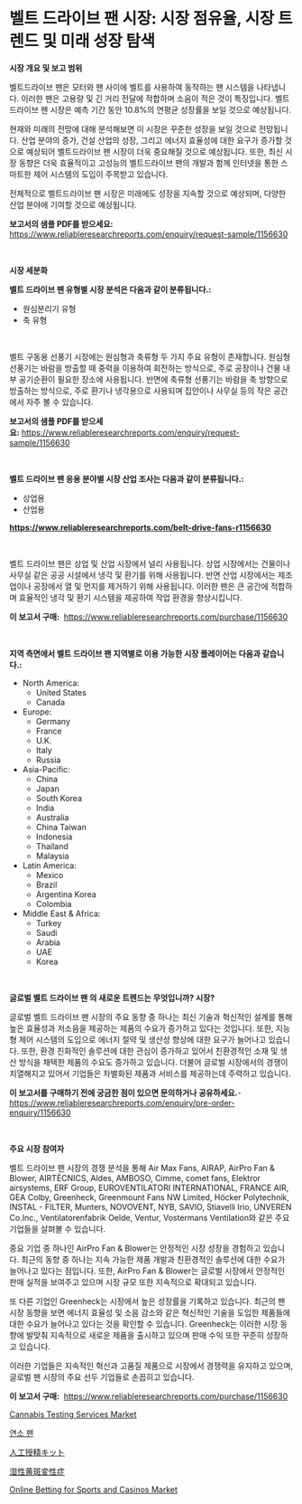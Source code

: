 <p><h1>벨트 드라이브 팬 시장: 시장 점유율, 시장 트렌드 및 미래 성장 탐색</h1></p><p><strong>시장 개요 및 보고 범위</strong></p>
<p><p>벨트드라이브 팬은 모터와 팬 사이에 벨트를 사용하여 동작하는 팬 시스템을 나타냅니다. 이러한 팬은 고용량 및 긴 거리 전달에 적합하며 소음이 적은 것이 특징입니다. 벨트드라이브 팬 시장은 예측 기간 동안 10.8%의 연평균 성장률을 보일 것으로 예상됩니다.</p><p>현재와 미래의 전망에 대해 분석해보면 이 시장은 꾸준한 성장을 보일 것으로 전망됩니다. 산업 분야의 증가, 건설 산업의 성장, 그리고 에너지 효율성에 대한 요구가 증가할 것으로 예상되어 벨트드라이브 팬 시장이 더욱 중요해질 것으로 예상됩니다. 또한, 최신 시장 동향은 더욱 효율적이고 고성능의 벨트드라이브 팬의 개발과 함께 인터넷을 통한 스마트한 제어 시스템의 도입이 주목받고 있습니다.</p><p>전체적으로 벨트드라이브 팬 시장은 미래에도 성장을 지속할 것으로 예상되며, 다양한 산업 분야에 기여할 것으로 예상됩니다.</p></p>
<p><strong>보고서의 샘플 PDF를 받으세요:</strong> <a href="https://www.reliableresearchreports.com/enquiry/request-sample/1156630">https://www.reliableresearchreports.com/enquiry/request-sample/1156630</a></p>
<p>&nbsp;</p>
<p><strong>시장 세분화</strong></p>
<p><strong>벨트 드라이브 팬 유형별 시장 분석은 다음과 같이 분류됩니다.:</strong></p>
<p><ul><li>원심분리기 유형</li><li>축 유형</li></ul></p>
<p>&nbsp;</p>
<p><p>벨트 구동용 선풍기 시장에는 원심형과 축류형 두 가지 주요 유형이 존재합니다. 원심형 선풍기는 바람을 방출할 때 중력을 이용하여 회전하는 방식으로, 주로 공장이나 건물 내부 공기순환이 필요한 장소에 사용됩니다. 반면에 축류형 선풍기는 바람을 축 방향으로 방출하는 방식으로, 주로 환기나 냉각용으로 사용되며 집안이나 사무실 등의 작은 공간에서 자주 볼 수 있습니다.</p></p>
<p><strong>보고서의 샘플 PDF를 받으세요:</strong>&nbsp;<a href="https://www.reliableresearchreports.com/enquiry/request-sample/1156630">https://www.reliableresearchreports.com/enquiry/request-sample/1156630</a></p>
<p>&nbsp;</p>
<p><strong> 벨트 드라이브 팬 응용 분야별 시장 산업 조사는 다음과 같이 분류됩니다.:</strong></p>
<p><ul><li>상업용</li><li>산업용</li></ul></p>
<p><strong><a href="https://www.reliableresearchreports.com/belt-drive-fans-r1156630">https://www.reliableresearchreports.com/belt-drive-fans-r1156630</a></strong></p>
<p>&nbsp;</p>
<p><p>벨트 드라이브 팬은 상업 및 산업 시장에서 널리 사용됩니다. 상업 시장에서는 건물이나 사무실 같은 공공 시설에서 냉각 및 환기를 위해 사용됩니다. 반면 산업 시장에서는 제조업이나 공장에서 열 및 먼지를 제거하기 위해 사용됩니다. 이러한 팬은 큰 공간에 적합하며 효율적인 냉각 및 환기 시스템을 제공하여 작업 환경을 향상시킵니다.</p></p>
<p><strong>이 보고서 구매:</strong>&nbsp; <a href="https://www.reliableresearchreports.com/purchase/1156630">https://www.reliableresearchreports.com/purchase/1156630</a></p>
<p>&nbsp;</p>
<p><strong>지역 측면에서 벨트 드라이브 팬 지역별로 이용 가능한 시장 플레이어는 다음과 같습니다.:</strong></p>
<p><ul>
    <li>
        North America:
        <ul>
            <li>United States</li>
            <li>Canada</li>
        </ul>
    </li>
    <li>
        Europe:
        <ul>
            <li>Germany</li>
            <li>France</li>
            <li>U.K.</li>
            <li>Italy</li>
            <li>Russia</li>
        </ul>
    </li>
    <li>
        Asia-Pacific:
        <ul>
            <li>China</li>
            <li>Japan</li>
            <li>South Korea</li>
            <li>India</li>
            <li>Australia</li>
            <li>China Taiwan</li>
            <li>Indonesia</li>
            <li>Thailand</li>
            <li>Malaysia</li>
        </ul>
    </li>
    <li>
        Latin America:
        <ul>
            <li>Mexico</li>
            <li>Brazil</li>
            <li>Argentina Korea</li>
            <li>Colombia</li>
        </ul>
    </li>
    <li>
        Middle East & Africa:
        <ul>
            <li>Turkey</li>
            <li>Saudi</li>
            <li>Arabia</li>
            <li>UAE</li>
            <li>Korea</li>
        </ul>
    </li>
    </ul></p>
<p>&nbsp;</p>
<p><strong>글로벌 벨트 드라이브 팬 의 새로운 트렌드는 무엇입니까? 시장?</strong></p>
<p><p>글로벌 벨트 드라이브 팬 시장의 주요 동향 중 하나는 최신 기술과 혁신적인 설계를 통해 높은 효율성과 저소음을 제공하는 제품의 수요가 증가하고 있다는 것입니다. 또한, 지능형 제어 시스템의 도입으로 에너지 절약 및 생산성 향상에 대한 요구가 늘어나고 있습니다. 또한, 환경 친화적인 솔루션에 대한 관심이 증가하고 있어서 친환경적인 소재 및 생산 방식을 채택한 제품의 수요도 증가하고 있습니다. 더불어 글로벌 시장에서의 경쟁이 치열해지고 있어서 기업들은 차별화된 제품과 서비스를 제공하는데 주력하고 있습니다.</p></p>
<p><strong>이 보고서를 구매하기 전에 궁금한 점이 있으면 문의하거나 공유하세요.</strong>- <a href="https://www.reliableresearchreports.com/enquiry/pre-order-enquiry/1156630">https://www.reliableresearchreports.com/enquiry/pre-order-enquiry/1156630</a></p>
<p>&nbsp;</p>
<p><strong>주요 시장 참여자</strong></p>
<p><p>벨트 드라이브 팬 시장의 경쟁 분석을 통해 Air Max Fans, AIRAP, AirPro Fan & Blower, AIRTÈCNICS, Aldes, AMBOSO, Cimme, comet fans, Elektror airsystems, ERF Group, EUROVENTILATORI INTERNATIONAL, FRANCE AIR, GEA Colby, Greenheck, Greenmount Fans NW Limited, Höcker Polytechnik, INSTAL - FILTER, Munters, NOVOVENT, NYB, SAVIO, Stiavelli Irio, UNVEREN Co.Inc., Ventilatorenfabrik Oelde, Ventur, Vostermans Ventilation와 같은 주요 기업들을 살펴볼 수 있습니다. </p><p>중요 기업 중 하나인 AirPro Fan & Blower는 안정적인 시장 성장을 경험하고 있습니다. 최근의 동향 중 하나는 지속 가능한 제품 개발과 친환경적인 솔루션에 대한 수요가 늘어나고 있다는 점입니다. 또한, AirPro Fan & Blower는 글로벌 시장에서 안정적인 판매 실적을 보여주고 있으며 시장 규모 또한 지속적으로 확대되고 있습니다.</p><p>또 다른 기업인 Greenheck는 시장에서 높은 성장률을 기록하고 있습니다. 최근의 팬 시장 동향을 보면 에너지 효율성 및 소음 감소와 같은 혁신적인 기술을 도입한 제품들에 대한 수요가 늘어나고 있다는 것을 확인할 수 있습니다. Greenheck는 이러한 시장 동향에 발맞춰 지속적으로 새로운 제품을 출시하고 있으며 판매 수익 또한 꾸준히 성장하고 있습니다.</p><p>이러한 기업들은 지속적인 혁신과 고품질 제품으로 시장에서 경쟁력을 유지하고 있으며, 글로벌 팬 시장의 주요 선두 기업들로 손꼽히고 있습니다.</p></p>
<p><strong>이 보고서 구매:</strong>&nbsp;&nbsp;<a href="https://www.reliableresearchreports.com/purchase/1156630">https://www.reliableresearchreports.com/purchase/1156630</a></p>
<p><p><a href="https://github.com/vimar16th/Market-Research-Report-List-4/blob/main/cannabis-testing-services-market.md">Cannabis Testing Services Market</a></p><p><a href="https://github.com/rcabello548/Market-Research-Report-List-1/blob/main/732567061553.md">연소 팬</a></p><p><a href="https://github.com/schmahlson/Market-Research-Report-List-1/blob/main/562889562245.md">人工授精キット</a></p><p><a href="https://github.com/roulaayoub-saad/Market-Research-Report-List-1/blob/main/737248862244.md">湿性黄斑変性症</a></p><p><a href="https://github.com/luckyshygirl/Market-Research-Report-List-4/blob/main/online-betting-for-sports-and-casinos-market.md">Online Betting for Sports and Casinos Market</a></p></p>